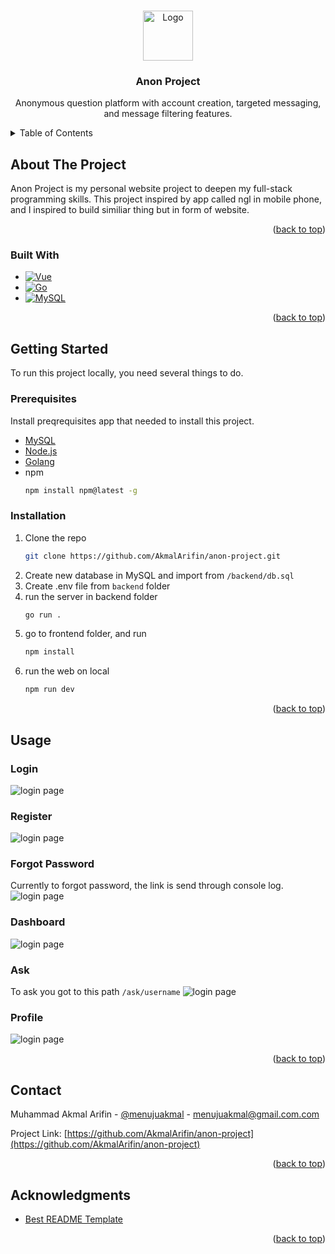<!-- Improved compatibility of back to top link: See: https://github.com/othneildrew/Best-README-Template/pull/73 -->
<a id="readme-top"></a>
<!--
*** Thanks for checking out the Best-README-Template. If you have a suggestion
*** that would make this better, please fork the repo and create a pull request
*** or simply open an issue with the tag "enhancement".
*** Don't forget to give the project a star!
*** Thanks again! Now go create something AMAZING! :D
-->



<!-- PROJECT SHIELDS -->
<!--
*** I'm using markdown "reference style" links for readability.
*** Reference links are enclosed in brackets [ ] instead of parentheses ( ).
*** See the bottom of this document for the declaration of the reference variables
*** for contributors-url, forks-url, etc. This is an optional, concise syntax you may use.
*** https://www.markdownguide.org/basic-syntax/#reference-style-links
-->

<!-- PROJECT LOGO -->
<br />
<div align="center">
  <a href="https://github.com/AkmalArifin/anon-project">
    <img src="screenshots/logo.png" alt="Logo" height="80">
  </a>

<h3 align="center">Anon Project</h3>

  <p align="center">
    Anonymous question platform with account creation, targeted messaging, and message filtering features.
  </p>
</div>



<!-- TABLE OF CONTENTS -->
<details>
  <summary>Table of Contents</summary>
  <ol>
    <li>
      <a href="#about-the-project">About The Project</a>
      <ul>
        <li><a href="#built-with">Built With</a></li>
      </ul>
    </li>
    <li>
      <a href="#getting-started">Getting Started</a>
      <ul>
        <li><a href="#prerequisites">Prerequisites</a></li>
        <li><a href="#installation">Installation</a></li>
      </ul>
    </li>
    <li><a href="#usage">Usage</a></li>
    <li><a href="#contact">Contact</a></li>
    <li><a href="#acknowledgments">Acknowledgments</a></li>
  </ol>
</details>



<!-- ABOUT THE PROJECT -->
## About The Project

Anon Project is my personal website project to deepen my full-stack programming skills. This project inspired by app called ngl in mobile phone, and I inspired to build similiar thing but in form of website.

<p align="right">(<a href="#readme-top">back to top</a>)</p>



### Built With

* [![Vue][Vue.js]][Vue-url]
* [![Go][Golang]][Go-url]
* [![MySQL][MySQL]][MySQL-url]

<p align="right">(<a href="#readme-top">back to top</a>)</p>



<!-- GETTING STARTED -->
## Getting Started

To run this project locally, you need several things to do.

### Prerequisites

Install preqrequisites app that needed to install this project.
* [MySQL][MySQL-url]
* [Node.js][Nodejs-url]
* [Golang][Go-url]
* npm
  ```sh
  npm install npm@latest -g
  ```

### Installation

1. Clone the repo
   ```sh
   git clone https://github.com/AkmalArifin/anon-project.git
   ```
2. Create new database in MySQL and import from `/backend/db.sql`
3. Create .env file from `backend` folder
4. run the server in backend folder
   ```sh
   go run .
   ```
5. go to frontend folder, and run
   ```sh
   npm install
   ```
6. run the web on local
   ```sh
   npm run dev
   ```

<p align="right">(<a href="#readme-top">back to top</a>)</p>



<!-- USAGE EXAMPLES -->
## Usage

### Login
![login page](screenshots/login.jpeg)

### Register
![login page](screenshots/register.jpeg)

### Forgot Password
Currently to forgot password, the link is send through console log.
![login page](screenshots/forgot-password.jpeg)

### Dashboard
![login page](screenshots/dashboard.jpeg)

### Ask
To ask you got to this path `/ask/username`
![login page](screenshots/ask.jpeg)

### Profile
![login page](screenshots/profile.jpeg)

<p align="right">(<a href="#readme-top">back to top</a>)</p>

<!-- CONTACT -->
## Contact

Muhammad Akmal Arifin - [@menujuakmal](https://twitter.com/menujuakmal) - menujuakmal@gmail.com.com

Project Link: [https://github.com/AkmalArifin/anon-project](https://github.com/AkmalArifin/anon-project)

<p align="right">(<a href="#readme-top">back to top</a>)</p>



<!-- ACKNOWLEDGMENTS -->
## Acknowledgments

* [Best README Template](https://github.com/othneildrew/Best-README-Template)

<p align="right">(<a href="#readme-top">back to top</a>)</p>



<!-- MARKDOWN LINKS & IMAGES -->
<!-- https://www.markdownguide.org/basic-syntax/#reference-style-links -->
[contributors-shield]: https://img.shields.io/github/contributors/AkmalArifin/anon-project.svg?style=for-the-badge
[contributors-url]: https://github.com/AkmalArifin/anon-project/graphs/contributors
[forks-shield]: https://img.shields.io/github/forks/AkmalArifin/anon-project.svg?style=for-the-badge
[forks-url]: https://github.com/AkmalArifin/anon-project/network/members
[stars-shield]: https://img.shields.io/github/stars/AkmalArifin/anon-project.svg?style=for-the-badge
[stars-url]: https://github.com/AkmalArifin/anon-project/stargazers
[issues-shield]: https://img.shields.io/github/issues/AkmalArifin/anon-project.svg?style=for-the-badge
[issues-url]: https://github.com/AkmalArifin/anon-project/issues
[license-shield]: https://img.shields.io/github/license/AkmalArifin/anon-project.svg?style=for-the-badge
[license-url]: https://github.com/AkmalArifin/anon-project/blob/master/LICENSE.txt
[linkedin-shield]: https://img.shields.io/badge/-LinkedIn-black.svg?style=for-the-badge&logo=linkedin&colorB=555
[linkedin-url]: https://linkedin.com/in/akmalarifin
[product-screenshot]: images/screenshot.png
[Vue.js]: https://img.shields.io/badge/Vue.js-35495E?style=for-the-badge&logo=vuedotjs&logoColor=4FC08D
[Vue-url]: https://vuejs.org/
[Golang]: https://img.shields.io/badge/Go-00ADD8?logo=Go&logoColor=white&style=for-the-badge
[Go-url]: https://go.dev/
[MySQL]: https://img.shields.io/badge/MySQL-4479A1?style=for-the-badge&logo=mysql&logoColor=white
[MySQL-url]: https://www.mysql.com/
[Nodejs-url]: https://nodejs.org/en
